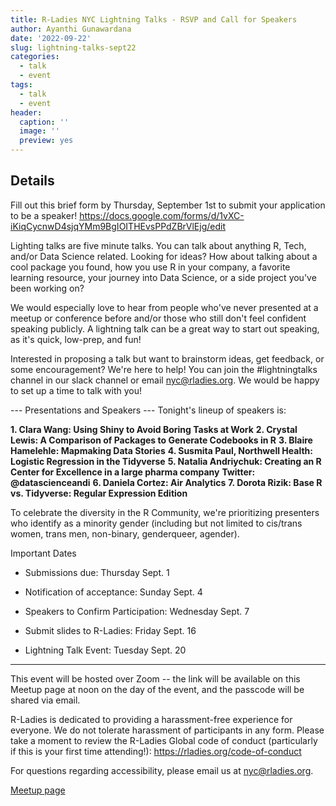 ```yaml
---
title: R-Ladies NYC Lightning Talks - RSVP and Call for Speakers
author: Ayanthi Gunawardana
date: '2022-09-22'
slug: lightning-talks-sept22
categories:
  - talk
  - event
tags:
  - talk
  - event
header:
  caption: ''
  image: ''
  preview: yes
---
```


## Details

Fill out this brief form by Thursday, September 1st to submit your application to be a speaker!
https://docs.google.com/forms/d/1vXC-iKiqCycnwD4sjqYMm9BgIOITHEvsPPdZBrVlEjg/edit

Lighting talks are five minute talks. You can talk about anything R, Tech, and/or Data Science related. Looking for ideas? How about talking about a cool package you found, how you use R in your company, a favorite learning resource, your journey into Data Science, or a side project you've been working on?

We would especially love to hear from people who've never presented at a meetup or conference before and/or those who still don't feel confident speaking publicly. A lightning talk can be a great way to start out speaking, as it's quick, low-prep, and fun!

Interested in proposing a talk but want to brainstorm ideas, get feedback, or some encouragement? We're here to help! You can join the #lightningtalks channel in our slack channel or email nyc@rladies.org. We would be happy to set up a time to talk with you!



--- Presentations and Speakers ---
Tonight's lineup of speakers is:

**1. Clara Wang: Using Shiny to Avoid Boring Tasks at Work**
**2. Crystal Lewis: A Comparison of Packages to Generate Codebooks in R**
**3. Blaire Hamelehle: Mapmaking Data Stories**
**4. Susmita Paul, Northwell Health: Logistic Regression in the Tidyverse**
**5. Natalia Andriychuk: Creating an R Center for Excellence in a large pharma company**
**Twitter: @datascienceandi**
**6. Daniela Cortez: Air Analytics**
**7. Dorota Rizik: Base R vs. Tidyverse: Regular Expression Edition**

To celebrate the diversity in the R Community, we're prioritizing presenters who identify as a minority gender (including but not limited to cis/trans women, trans men, non-binary, genderqueer, agender).

Important Dates
* Submissions due: Thursday Sept. 1

* Notification of acceptance: Sunday Sept. 4

* Speakers to Confirm Participation: Wednesday Sept. 7

* Submit slides to R-Ladies: Friday Sept. 16

* Lightning Talk Event: Tuesday Sept. 20

---

This event will be hosted over Zoom -- the link will be available on this Meetup page at noon on the day of the event, and the passcode will be shared via email.

R-Ladies is dedicated to providing a harassment-free experience for everyone. We do not tolerate harassment of participants in any form. Please take a moment to review the R-Ladies Global code of conduct (particularly if this is your first time attending!): https://rladies.org/code-of-conduct

For questions regarding accessibility, please email us at nyc@rladies.org.



[Meetup page](https://www.meetup.com/rladies-newyork/events/287520144/)